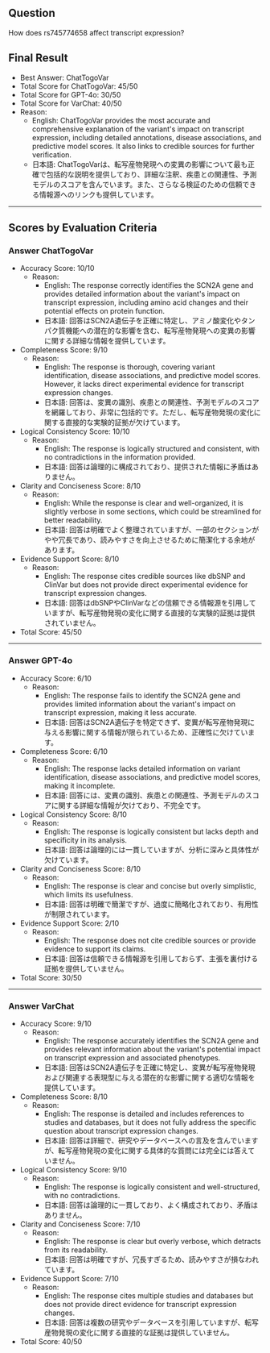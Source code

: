 ## Question

How does rs745774658 affect transcript expression?

## Final Result

- Best Answer: ChatTogoVar
- Total Score for ChatTogoVar: 45/50
- Total Score for GPT-4o: 30/50
- Total Score for VarChat: 40/50
- Reason:
  - English: ChatTogoVar provides the most accurate and comprehensive explanation of the variant's impact on transcript expression, including detailed annotations, disease associations, and predictive model scores. It also links to credible sources for further verification.
  - 日本語: ChatTogoVarは、転写産物発現への変異の影響について最も正確で包括的な説明を提供しており、詳細な注釈、疾患との関連性、予測モデルのスコアを含んでいます。また、さらなる検証のための信頼できる情報源へのリンクも提供しています。

---

## Scores by Evaluation Criteria

### Answer ChatTogoVar
- Accuracy Score: 10/10
  - Reason: 
    - English: The response correctly identifies the SCN2A gene and provides detailed information about the variant's impact on transcript expression, including amino acid changes and their potential effects on protein function.
    - 日本語: 回答はSCN2A遺伝子を正確に特定し、アミノ酸変化やタンパク質機能への潜在的な影響を含む、転写産物発現への変異の影響に関する詳細な情報を提供しています。
- Completeness Score: 9/10
  - Reason: 
    - English: The response is thorough, covering variant identification, disease associations, and predictive model scores. However, it lacks direct experimental evidence for transcript expression changes.
    - 日本語: 回答は、変異の識別、疾患との関連性、予測モデルのスコアを網羅しており、非常に包括的です。ただし、転写産物発現の変化に関する直接的な実験的証拠が欠けています。
- Logical Consistency Score: 10/10
  - Reason: 
    - English: The response is logically structured and consistent, with no contradictions in the information provided.
    - 日本語: 回答は論理的に構成されており、提供された情報に矛盾はありません。
- Clarity and Conciseness Score: 8/10
  - Reason: 
    - English: While the response is clear and well-organized, it is slightly verbose in some sections, which could be streamlined for better readability.
    - 日本語: 回答は明確でよく整理されていますが、一部のセクションがやや冗長であり、読みやすさを向上させるために簡潔化する余地があります。
- Evidence Support Score: 8/10
  - Reason: 
    - English: The response cites credible sources like dbSNP and ClinVar but does not provide direct experimental evidence for transcript expression changes.
    - 日本語: 回答はdbSNPやClinVarなどの信頼できる情報源を引用していますが、転写産物発現の変化に関する直接的な実験的証拠は提供されていません。
- Total Score: 45/50

---

### Answer GPT-4o
- Accuracy Score: 6/10
  - Reason: 
    - English: The response fails to identify the SCN2A gene and provides limited information about the variant's impact on transcript expression, making it less accurate.
    - 日本語: 回答はSCN2A遺伝子を特定できず、変異が転写産物発現に与える影響に関する情報が限られているため、正確性に欠けています。
- Completeness Score: 6/10
  - Reason: 
    - English: The response lacks detailed information on variant identification, disease associations, and predictive model scores, making it incomplete.
    - 日本語: 回答には、変異の識別、疾患との関連性、予測モデルのスコアに関する詳細な情報が欠けており、不完全です。
- Logical Consistency Score: 8/10
  - Reason: 
    - English: The response is logically consistent but lacks depth and specificity in its analysis.
    - 日本語: 回答は論理的には一貫していますが、分析に深みと具体性が欠けています。
- Clarity and Conciseness Score: 8/10
  - Reason: 
    - English: The response is clear and concise but overly simplistic, which limits its usefulness.
    - 日本語: 回答は明確で簡潔ですが、過度に簡略化されており、有用性が制限されています。
- Evidence Support Score: 2/10
  - Reason: 
    - English: The response does not cite credible sources or provide evidence to support its claims.
    - 日本語: 回答は信頼できる情報源を引用しておらず、主張を裏付ける証拠を提供していません。
- Total Score: 30/50

---

### Answer VarChat
- Accuracy Score: 9/10
  - Reason: 
    - English: The response accurately identifies the SCN2A gene and provides relevant information about the variant's potential impact on transcript expression and associated phenotypes.
    - 日本語: 回答はSCN2A遺伝子を正確に特定し、変異が転写産物発現および関連する表現型に与える潜在的な影響に関する適切な情報を提供しています。
- Completeness Score: 8/10
  - Reason: 
    - English: The response is detailed and includes references to studies and databases, but it does not fully address the specific question about transcript expression changes.
    - 日本語: 回答は詳細で、研究やデータベースへの言及を含んでいますが、転写産物発現の変化に関する具体的な質問には完全には答えていません。
- Logical Consistency Score: 9/10
  - Reason: 
    - English: The response is logically consistent and well-structured, with no contradictions.
    - 日本語: 回答は論理的に一貫しており、よく構成されており、矛盾はありません。
- Clarity and Conciseness Score: 7/10
  - Reason: 
    - English: The response is clear but overly verbose, which detracts from its readability.
    - 日本語: 回答は明確ですが、冗長すぎるため、読みやすさが損なわれています。
- Evidence Support Score: 7/10
  - Reason: 
    - English: The response cites multiple studies and databases but does not provide direct evidence for transcript expression changes.
    - 日本語: 回答は複数の研究やデータベースを引用していますが、転写産物発現の変化に関する直接的な証拠は提供していません。
- Total Score: 40/50